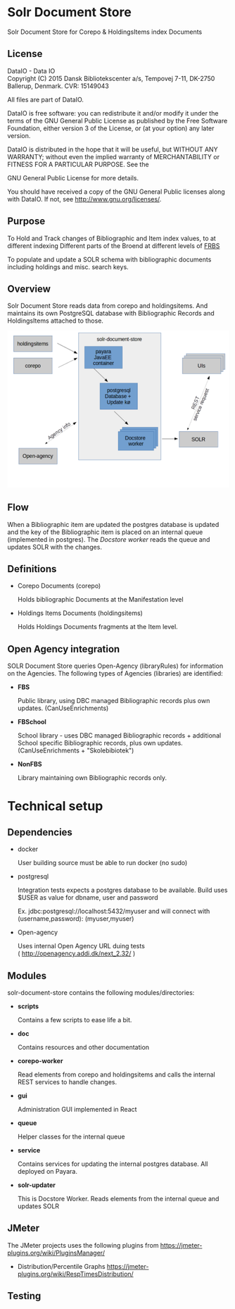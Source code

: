 # Solr Document Store

Solr Document Store for Corepo &amp; HoldingsItems index Documents

## License

  DataIO - Data IO  
  Copyright (C) 2015 Dansk Bibliotekscenter a/s, Tempovej 7-11, DK-2750 Ballerup,
  Denmark. CVR: 15149043  

  All files are part of DataIO.

  DataIO is free software: you can redistribute it and/or modify
  it under the terms of the GNU General Public License as published by
  the Free Software Foundation, either version 3 of the License, or
  (at your option) any later version.

  DataIO is distributed in the hope that it will be useful,
  but WITHOUT ANY WARRANTY; without even the implied warranty of
  MERCHANTABILITY or FITNESS FOR A PARTICULAR PURPOSE.  See the

  GNU General Public License for more details.

  You should have received a copy of the GNU General Public licenses
  along with DataIO.  If not, see <http://www.gnu.org/licenses/>.
  
## Purpose  

To Hold and Track changes of Bibliographic and Item index values, 
to at different indexing Different parts of the Broend at different 
levels of [FRBS](https://en.wikipedia.org/wiki/Functional_Requirements_for_Bibliographic_Records#FRBR_entities)

To populate and update a SOLR schema with bibliographic documents including holdings and misc. search keys.

## Overview

Solr Document Store reads data from corepo and holdingsitems. And maintains its own PostgreSQL database with Bibliographic Records and HoldingsItems attached to those. 

![Overview](doc/solr-document-store-overview.png)

## Flow

When a Bibliographic item are updated the postgres database is updated and the key of the Bibliographic item is placed on an internal queue (implemented in postgres). The _Docstore worker_ reads the queue and updates SOLR with the changes.


## Definitions

* Corepo Documents (corepo) 

  Holds bibliographic Documents at the Manifestation level 

* Holdings Items Documents (holdingsitems)

  Holds Holdings Documents fragments at the Item level.



## Open Agency integration

SOLR Document Store queries Open-Agency (libraryRules) for information on the Agencies. The following types of Agencies (libraries) are identified:

* __FBS__
  
  Public library, using DBC managed Bibliographic records plus own updates.
  (CanUseEnrichments)

* __FBSchool__
  
  School library - uses DBC managed Bibliographic records + additional School specific Bibliographic records, plus own updates.
  (CanUseEnrichments + "Skolebibiotek")

* __NonFBS__ 

  Library maintaining own Bibliographic records only.


# Technical setup

## Dependencies

* docker

  User building source must be able to run docker (no sudo)

* postgresql

  Integration tests expects a postgres database to be available. Build uses $USER as value for dbname, user and password

  Ex. jdbc:postgresql://localhost:5432/myuser and
  will connect with (username,password): (myuser,myuser)

* Open-agency

  Uses internal Open Agency URL duing tests  
  ( http://openagency.addi.dk/next_2.32/ )

## Modules

solr-document-store contains the following modules/directories:

* __scripts__

  Contains a few scripts to ease life a bit.


* __doc__

  Contains resources and other documentation

* __corepo-worker__

  Read elements from corepo and holdingsitems and calls the internal REST services to handle changes.

* __gui__

  Administration GUI implemented in React

* __queue__

  Helper classes for the internal queue

* __service__

  Contains services for updating the internal postgres database. All deployed on Payara.

* __solr-updater__

  This is Docstore Worker. Reads elements from the internal queue and updates SOLR


           
## JMeter 

The JMeter projects uses the following plugins from https://jmeter-plugins.org/wiki/PluginsManager/
   - Distribution/Percentile Graphs  https://jmeter-plugins.org/wiki/RespTimesDistribution/
  
           
## Testing 


